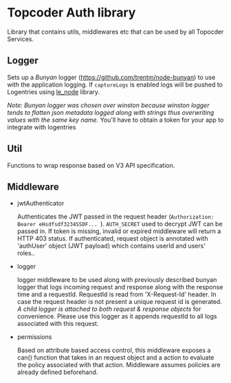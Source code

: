 # Topcoder Auth library

Library that contains utils, middlewares etc that can be used by all Topocder Services.

## Logger
Sets up a *Bunyan* logger (https://github.com/trentm/node-bunyan) to use with the application logging. If `captureLogs` is enabled logs will be pushed to Logentries using [le_node](https://github.com/logentries/le_node#using-with-bunyan) library.

_*Note:* Bunyan logger was chosen over winston because winston logger tends to flatten json metadata logged along with strings thus overwriting values with the same key name._ You'll have to obtain a token for your app to integrate with logentries


## Util
Functions to wrap response based on V3 API specification.

## Middleware
* jwtAuthenticator

  Authenticates the JWT passed in the request header (`Authorization: Bearer eHsdfsdf3234SSDF... `). `AUTH_SECRET` used to decrypt JWT can be passed in.
  If token is missing, invalid or expired middleware will return a HTTP 403 status. If authenticated, request object is annotated with 'authUser' object (JWT payload) which contains userId and users' roles..

* logger

  logger middleware to be used along with previously described bunyan logger that logs incoming request and response along with the response time and a requestId.
  RequestId is read from 'X-Request-Id' header. In case the request header is not present a unique request id is generated. *A child logger is attached to both request & response objects* for convenience. Please use this logger as it appends requestId to all logs associated with this request.

* permissions

  Based on attribute based access control, this middleware exposes a can() function that
  takes in an request object and a action to evaluate the policy associated with that action.
  Middleware assumes policies are already defined beforehand.
